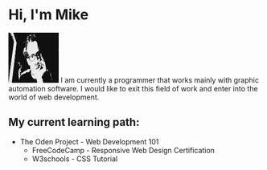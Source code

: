 # Hi, I'm Mike

<img src="https://github.com/shootygroove/shootygroove/blob/master/2020-08-18-063418.jpg?raw=true" alt="banner that shows a pic of me having no idea what I got myself into" height=100px width=100px>
I am currently a programmer that works mainly with graphic automation software. I would like to exit this field of work and enter into the world of web development.

## My current learning path:
* The Oden Project - Web Development 101
  * FreeCodeCamp - Responsive Web Design Certification
  * W3schools - CSS Tutorial
  
